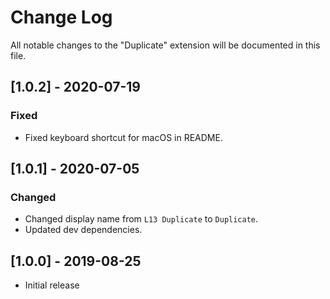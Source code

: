 # Change Log
All notable changes to the "Duplicate" extension will be documented in this file.

## [1.0.2] - 2020-07-19

### Fixed
- Fixed keyboard shortcut for macOS in README.

## [1.0.1] - 2020-07-05

### Changed
- Changed display name from `L13 Duplicate` to `Duplicate`.
- Updated dev dependencies.

## [1.0.0] - 2019-08-25
- Initial release